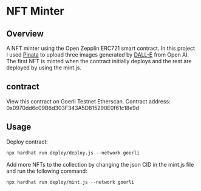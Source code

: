 # NFT Minter

## Overview

A NFT minter using the Open Zepplin ERC721 smart contract. In this project I used [Pinata]('https://www.pinata.cloud') to upload three images generated by [DALL-E]("https://openai.com/product/dall-e-2") from Open AI. The first NFT is minted when the contract initially deploys and the rest are deployed by using the mint.js.

## contract

View this contract on Goerli Testnet Etherscan.
Contract address: 0x0970dd6c09B6d303F343A5D815290E0f61c18e9d

## Usage

Deploy contract:

```md
npx hardhat run deploy/deploy.js --network goerli
```

Add more NFTs to the collection by changing the json CID in the mint.js file and run the following command:

```md
npx hardhat run deploy/mint.js --network goerli
```
